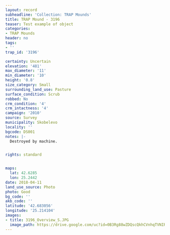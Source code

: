```yaml
---
layout: record
subheadline: 'Collection: TRAP Mounds'
title: TRAP Mound - 3196
teaser: Test example of object
categories:
- TRAP Mounds
header: no
tags:
- ''
trap_id: '3196'

certainty: Uncertain
elevation: '481'
max_diameter: '11'
min_diameter: '10'
height: '0.8'
size_category: Small
surrounding_land_use: Pasture
surface_condition: Scrub
robbed: No
crm_condition: '4'
crm_intactness: '4'
campaign: '2010'
source: Survey
municipality: Skobelevo
locality: ''
bgcode: DS001
notes: |-
  Destroyed by machine.


rights: standard


maps:
  lat: 42.6285
  lon: 25.2442
date: 2018-04-11
land_use_source: Photo
photo: Good
bg_code: ''
akb_code: ''
latitude: '42.683056'
longitude: '25.214104'
images:
- title: 3196_Overview_S.JPG
  image_path: https://drive.google.com/uc?id=0B3Rg88wZDQscQkhCVnhqTVNIRVk
---
```

